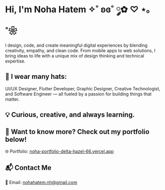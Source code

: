 # Hi, I'm Noha Hatem ✧˚ ʚɞ˚ ༘✿ ♡ ⋆｡˚❀

I design, code, and create meaningful digital experiences by blending creativity, empathy, and clean code. From mobile apps to web solutions, I bring ideas to life with a unique mix of design thinking and technical expertise.

## 👒 I wear many hats: 

UI/UX Designer, Flutter Developer, Graphic Designer, Creative Technologist, and Software Engineer — all fueled by a passion for building things that matter.

## 💡 Curious, creative, and always learning.

## 📌 Want to know more? Check out my portfolio below!

🌐 Portfolio: [noha-portfolio-delta-hazel-66.vercel.app](https://noha-portfolio-delta-hazel-66.vercel.app/)

## 📬 Contact Me

📧 Email: nohahatem.nh@gmail.com
